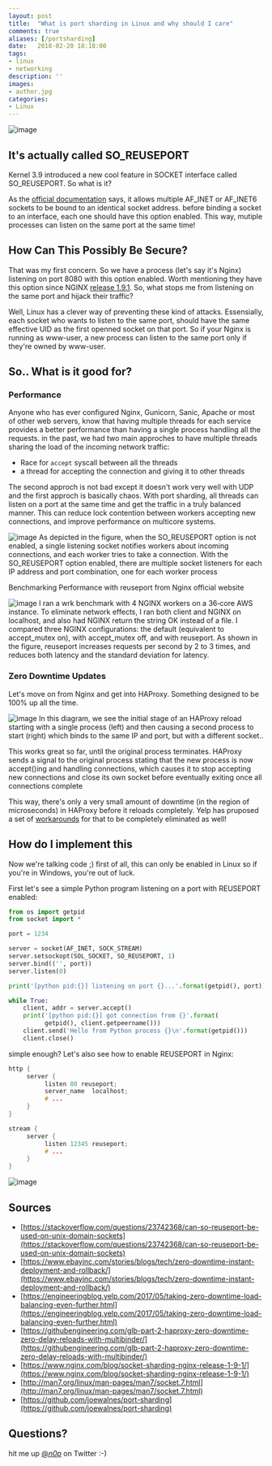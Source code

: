 ```yaml
---
layout: post
title:  "What is port sharding in Linux and why should I care"
comments: true
aliases: [/portsharding]
date:   2018-02-20 18:18:00
tags:
- linux
- networking
description: ''
images:
- author.jpg
categories:
- Linux 
---
```



![image](https://memegenerator.net/img/instances/12831919/does-devnull-support-sharding.jpg)

## It's actually called SO_REUSEPORT

Kernel 3.9 introduced a new cool feature in SOCKET interface called SO_REUSEPORT. So what is it? 

As the [official documentation](http://man7.org/linux/man-pages/man7/socket.7.html) says, it allows multiple AF_INET or AF_INET6 sockets to be bound to an identical socket address. before binding a socket to an interface, each one should have this option enabled. This way, mutiple processes can listen on the same port at the same time! 

## How Can This Possibly Be Secure?

That was my first concern. So we have a process (let's say it's Nginx) listening on port 8080 with this option enabled. Worth mentioning they have this option since NGINX [release 1.9.1](https://www.nginx.com/blog/socket-sharding-nginx-release-1-9-1/). So, what stops me from listening on the same port and hijack their traffic?

Well, Linux has a clever way of preventing these kind of attacks. Essensially, each socket who wants to listen to the same port, should have the same effective UID as the first openned socket on that port. So if your Nginx is running as www-user, a new process can listen to the same port only if they're owned by www-user.

## So.. What is it good for?

### Performance

Anyone who has ever configured Nginx, Gunicorn, Sanic, Apache or most of other web servers, know that having multiple threads for each service provides a better performance than having a single process handling all the requests. in the past, we had two main approches to have multiple threads sharing the load of the incoming network traffic:

+ Race for `accept` syscall between all the threads
+ a thread for accepting the connection and giving it to other threads

The second approch is not bad except it doesn't work very well with UDP and the first approch is basically chaos. With port sharding, all threads can listen on a port at the same time and get the traffic in a truly balanced manner. This can reduce lock contention between workers accepting new connections, and improve performance on multicore systems.


![image](/img/port-sharding/nginx-before-after.png)
As depicted in the figure, when the SO_REUSEPORT option is not enabled, a single listening socket notifies workers about incoming connections, and each worker tries to take a connection. With the SO_REUSEPORT option enabled, there are multiple socket listeners for each IP address and port combination, one for each worker process


Benchmarking Performance with reuseport from Nginx official website


![image](/img/port-sharding/reuseport-benchmark.png)
I ran a wrk benchmark with 4 NGINX workers on a 36‑core AWS instance. To eliminate network effects, I ran both client and NGINX on localhost, and also had NGINX return the string OK instead of a file. I compared three NGINX configurations: the default (equivalent to accept_mutex on), with accept_mutex off, and with reuseport. As shown in the figure, reuseport increases requests per second by 2 to 3 times, and reduces both latency and the standard deviation for latency.


### Zero Downtime Updates

Let's move on from Nginx and get into HAProxy. Something designed to be 100% up all the time. 


![image](/img/port-sharding/ha-fork.png)
In this diagram, we see the initial stage of an HAProxy reload starting with a single process (left) and then causing a second process to start (right) which binds to the same IP and port, but with a different socket..


This works great so far, until the original process terminates. HAProxy sends a signal to the original process stating that the new process is now accept()ing and handling connections, which causes it to stop accepting new connections and close its own socket before eventually exiting once all connections complete

This way, there's only a very small amount of downtime (in the region of microseconds) in HAProxy before it reloads completely. Yelp has pruposed a set of [workarounds](https://engineeringblog.yelp.com/2015/04/true-zero-downtime-haproxy-reloads.html) for that to be completely eliminated as well!

## How do I implement this

Now we're talking code ;) first of all, this can only be enabled in Linux so if you're in Windows, you're out of luck.

First let's see a simple Python program listening on a port with REUSEPORT enabled:

```python
from os import getpid
from socket import *

port = 1234

server = socket(AF_INET, SOCK_STREAM)
server.setsockopt(SOL_SOCKET, SO_REUSEPORT, 1)
server.bind(('', port))
server.listen(0)

print('[python pid:{}] listening on port {}...'.format(getpid(), port))

while True:
    client, addr = server.accept()
    print('[python pid:{}] got connection from {}'.format(
          getpid(), client.getpeername()))
    client.send('Hello from Python process {}\n'.format(getpid()))
    client.close()
```


simple enough? Let's also see how to enable REUSEPORT in Nginx:

```c
http {
     server {
          listen 80 reuseport;
          server_name  localhost;
          # ...
     }
}

stream {
     server {
          listen 12345 reuseport;
          # ...
     }
}
```

![image](https://media.giphy.com/media/Hi3pr5mmHrbbi/giphy.gif)


## Sources

+ [https://stackoverflow.com/questions/23742368/can-so-reuseport-be-used-on-unix-domain-sockets](https://stackoverflow.com/questions/23742368/can-so-reuseport-be-used-on-unix-domain-sockets)
+ [https://www.ebayinc.com/stories/blogs/tech/zero-downtime-instant-deployment-and-rollback/](https://www.ebayinc.com/stories/blogs/tech/zero-downtime-instant-deployment-and-rollback/)
+ [https://engineeringblog.yelp.com/2017/05/taking-zero-downtime-load-balancing-even-further.html](https://engineeringblog.yelp.com/2017/05/taking-zero-downtime-load-balancing-even-further.html)
+ [https://githubengineering.com/glb-part-2-haproxy-zero-downtime-zero-delay-reloads-with-multibinder/](https://githubengineering.com/glb-part-2-haproxy-zero-downtime-zero-delay-reloads-with-multibinder/)
+ [https://www.nginx.com/blog/socket-sharding-nginx-release-1-9-1/](https://www.nginx.com/blog/socket-sharding-nginx-release-1-9-1/)
+ [http://man7.org/linux/man-pages/man7/socket.7.html](http://man7.org/linux/man-pages/man7/socket.7.html)
+ [https://github.com/joewalnes/port-sharding](https://github.com/joewalnes/port-sharding)


## Questions?

hit me up [@_n0p_](https://twitter.com/_n0p_) on Twitter :-)